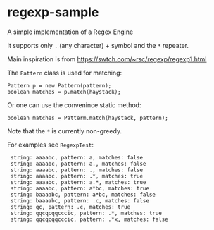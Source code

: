 # regexp-sample
A simple implementation of a Regex Engine

It supports only `.` (any character) + symbol and the `*` repeater.

Main inspiration is from https://swtch.com/~rsc/regexp/regexp1.html

The `Pattern` class is used for matching:

    Pattern p = new Pattern(pattern);
    boolean matches = p.match(haystack);

Or one can use the convenince static method:

    boolean matches = Patterm.match(haystack, pattern);

Note that the `*` is currently non-greedy.

For examples see `RegexpTest`:

     string: aaaabc, pattern: a, matches: false
     string: aaaabc, pattern: a., matches: false
     string: aaaabc, pattern: ., matches: false
     string: aaaabc, pattern: .*, matches: true
     string: aaaabc, pattern: a.*, matches: true
     string: aaaabc, pattern: a*bc, matches: true
     string: baaaabc, pattern: a*bc, matches: false
     string: baaaabc, pattern: .c, matches: false
     string: qc, pattern: .c, matches: true
     string: qqcqcqqcccic, pattern: .*, matches: true
     string: qqcqcqqcccic, pattern: .*x, matches: false

